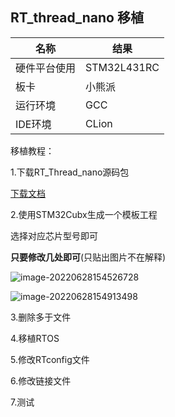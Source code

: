 ## RT_thread_nano 移植

| 名称     | 结果          |
|--------|-------------|
| 硬件平台使用 | STM32L431RC |
| 板卡     | 小熊派         |
| 运行环境   | GCC         |
| IDE环境  | CLion       |

移植教程：

1.下载RT_Thread_nano源码包

[下载文档](https://gitee.com/paopaozhi/rtthread_stm32l431/blob/main/Doc/Download.md)

2.使用STM32Cubx生成一个模板工程

选择对应芯片型号即可

**只要修改几处即可**(只贴出图片不在解释)

![image-20220628154526728](https://picture.paopaozhiiot.cn/image-20220628154526728.png)

![image-20220628154913498](https://picture.paopaozhiiot.cn//image-20220628154913498.png)

3.删除多于文件

4.移植RTOS

5.修改RTconfig文件

6.修改链接文件

7.测试
